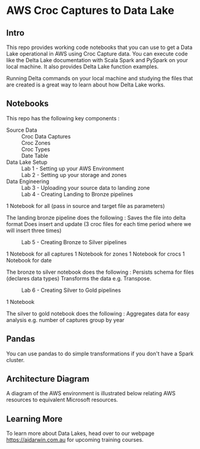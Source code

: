 # AWS Croc Captures to Data Lake

## Intro

This repo provides working code notebooks that you can use to get a Data Lake operational in AWS using Croc Capture data.  You can execute code like the Delta Lake documentation with Scala Spark and PySpark on your local machine. It also provides Delta Lake function examples.

Running Delta commands on your local machine and studying the files that are created is a great way to learn about how Delta Lake works.

## Notebooks

This repo has the following key components :

<dl>
  <dt>Source Data</dt>
  <dd>Croc Data Captures</dd>
  <dd>Croc Zones</dd>
  <dd>Croc Types</dd>
  <dd>Date Table</dd>
  <dt>Data Lake Setup</dt>
  <dd>Lab 1 - Setting up your AWS Environment</dd>
  <dd>Lab 2 - Setting up your storage and zones</dd>  
  <dt>Data Engineering</dt>
  <dd>Lab 3 - Uploading your source data to landing zone </dd>
  <dd>Lab 4 - Creating Landing to Bronze pipelines</dd>
  
  1 Notebook for all (pass in source and target file as parameters)
  
  The landing bronze pipeline does the following :
  Saves the file into delta format
  Does insert and update (3 croc files for each time period where we will insert three times)
  
  <dd>Lab 5 - Creating Bronze to Silver pipelines</dd>
  
  1 Notebook for all captures
  1 Notebook for zones
  1 Notebook for crocs
  1 Notebook for date
  
  The bronze to silver notebook does the following :
  Persists schema for files (declares data types)
  Transforms the data e.g. Transpose.
  
  <dd>Lab 6 - Creating Silver to Gold pipelines</dd>
  
  1 Notebook
  
  The silver to gold notebook does the following :
  Aggregates data for easy analysis e.g. number of captures group by year
  
</dl>

## Pandas

You can use pandas to do simple transformations if you don't have a Spark cluster. 

## Architecture Diagram

A diagram of the AWS environment is illustrated below relating AWS resources to equivalent Microsoft resources. 

## Learning More

To learn more about Data Lakes, head over to our webpage https://aidarwin.com.au for upcoming training courses.


